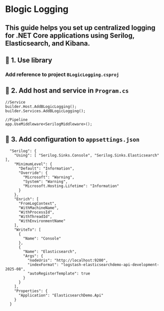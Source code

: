 # Blogic Logging

This guide helps you set up centralized logging for .NET Core applications using Serilog, Elasticsearch, and Kibana.
---

## 🔧 1. Use library
### Add reference to project ``BLogicLogging.csproj``
## 🔧 2. Add host and service in ``Program.cs``
```
//Service
builder.Host.AddBLogicLogging();
builder.Services.AddBLogicLogging();

//Pipeline
app.UseMiddleware<SerilogMiddleware>();
```
## 🔧 3. Add configuration to ``appsettings.json``
```
  "Serilog": {
    "Using": [ "Serilog.Sinks.Console", "Serilog.Sinks.Elasticsearch" ],
    "MinimumLevel": {
      "Default": "Information",
      "Override": {
        "Microsoft": "Warning",
        "System": "Warning",
        "Microsoft.Hosting.Lifetime": "Information"
      }
    },
    "Enrich": [
      "FromLogContext",
      "WithMachineName",
      "WithProcessId",
      "WithThreadId",
      "WithEnvironmentName"
    ],
    "WriteTo": [
      {
        "Name": "Console"
      },
      {
        "Name": "Elasticsearch",
        "Args": {
          "nodeUris": "http://localhost:9200",
          "indexFormat": "logstash-elasticsearchdemo-api-development-2025-08", 
          "autoRegisterTemplate": true
        }
      }
    ],
    "Properties": {
      "Application": "ElasticsearchDemo.Api"
    }
  }
```

